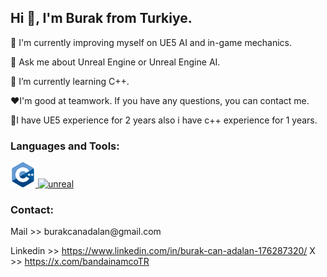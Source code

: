 ## Hi 👋, I'm Burak from Turkiye.

🔭  I'm currently improving myself on UE5 AI and in-game mechanics.

💬 Ask me about Unreal Engine or Unreal Engine AI.

🌱 I’m currently learning C++. 

❤️I'm good at teamwork. If you have any questions, you can contact me.

🐾I have UE5 experience for 2 years also i have c++ experience for 1 years.

<h3 align="left">Languages and Tools:</h3>
<p align="left"> <a href="https://www.w3schools.com/cpp/" target="_blank" rel="noreferrer"> <img src="https://raw.githubusercontent.com/devicons/devicon/master/icons/cplusplus/cplusplus-original.svg" alt="cplusplus" width="40" height="40"/> </a> <a href="https://unrealengine.com/" target="_blank" rel="noreferrer"> <img src="https://raw.githubusercontent.com/kenangundogan/fontisto/036b7eca71aab1bef8e6a0518f7329f13ed62f6b/icons/svg/brand/unreal-engine.svg" alt="unreal" width="40" height="40"/> </a> </p>

<h3 align="left">Contact:</h3>
Mail >> burakcanadalan@gmail.com

Linkedin >> https://www.linkedin.com/in/burak-can-adalan-176287320/
X >> https://x.com/bandainamcoTR

